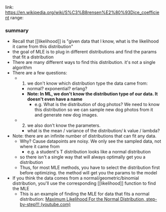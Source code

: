 link: https://en.wikipedia.org/wiki/S%C3%B8rensen%E2%80%93Dice_coefficient
range: 
### summary
- Recall that [[likelihood]] is "given data that I know, what is the likelihood it came from this distribution"
- the goal of MLE is to plug in different distributions and find the params that fit a distribution
- There are many different ways to find this distribution. it's not a single algorithm
- There are a few questions:
	- 1) we don't know which distribution type the data came from:
		- normal? exponential? erlang?
		- **Note: In ML, we don't know the distribution type of our data. It doesn't even have a name**
			- e.g. What is the distribution of dog photos? We need to know this distribution so we can sample new dog photos from it and generate new dog images.
	- 2) we also don't know the parameters.
		- what is the mean / variance of the distribution/ k value / lambda?
- Note: there are an infinite number of distributions that can fit any data.
	- Why? Cause datapoints are noisy. We only see the sampled data, not where it came from
		- e.g. a student's T distribution looks like a normal distribution
	- so there isn't a single way that will always optimally get you a distribution
	- Thus, for most MLE methods, you have to select the distribution first before optimizing. the method will get you the params to the model
- If you think the data comes from a normal/geometric/binomial distribution, you'll use the corresponding [[likelihood]] function to find the MLE
	- This is an example of finding the MLE for data that fits a normal distribution: [Maximum Likelihood For the Normal Distribution, step-by-step!!! (youtube.com)](https://www.youtube.com/watch?v=Dn6b9fCIUpM)
